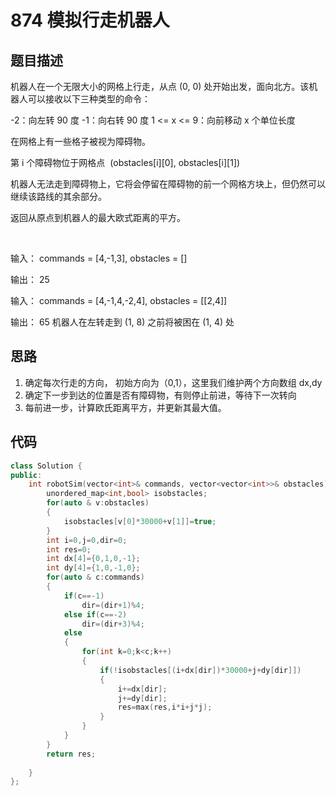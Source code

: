 
# 874 模拟行走机器人

## 题目描述

机器人在一个无限大小的网格上行走，从点 (0, 0) 处开始出发，面向北方。该机器人可以接收以下三种类型的命令：

-2：向左转 90 度
-1：向右转 90 度
1 <= x <= 9：向前移动 x 个单位长度

在网格上有一些格子被视为障碍物。

第 i 个障碍物位于网格点  (obstacles[i][0], obstacles[i][1])

机器人无法走到障碍物上，它将会停留在障碍物的前一个网格方块上，但仍然可以继续该路线的其余部分。

返回从原点到机器人的最大欧式距离的平方。

<br/>

输入：
commands = [4,-1,3], obstacles = []

输出：
25

输入：
commands = [4,-1,4,-2,4], obstacles = [[2,4]]

输出：
65
机器人在左转走到 (1, 8) 之前将被困在 (1, 4) 处

## 思路

1. 确定每次行走的方向， 初始方向为（0,1），这里我们维护两个方向数组 dx,dy
2. 确定下一步到达的位置是否有障碍物，有则停止前进，等待下一次转向
3. 每前进一步，计算欧氏距离平方，并更新其最大值。

## 代码

```C++
class Solution {
public:
    int robotSim(vector<int>& commands, vector<vector<int>>& obstacles) {
        unordered_map<int,bool> isobstacles;
        for(auto & v:obstacles)
        {
            isobstacles[v[0]*30000+v[1]]=true;
        }
        int i=0,j=0,dir=0;
        int res=0;
        int dx[4]={0,1,0,-1};
        int dy[4]={1,0,-1,0};
        for(auto & c:commands)
        {
            if(c==-1)
                dir=(dir+1)%4;
            else if(c==-2)
                dir=(dir+3)%4;
            else
            {
                for(int k=0;k<c;k++)
                {
                    if(!isobstacles[(i+dx[dir])*30000+j+dy[dir]])
                    {
                        i+=dx[dir];
                        j+=dy[dir];
                        res=max(res,i*i+j*j);
                    }
                }
            }
        }
        return res;
        
    }
};
```
